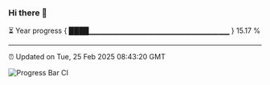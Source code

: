 ### Hi there 👋

⏳ Year progress { ████▁▁▁▁▁▁▁▁▁▁▁▁▁▁▁▁▁▁▁▁▁▁▁▁▁▁ } 15.17 %

---

⏰ Updated on Tue, 25 Feb 2025 08:43:20 GMT

![Progress Bar CI](https://github.com/IshwaranRudhara/GIT-ACTION/workflows/Progress%20Bar%20CI/badge.svg)
